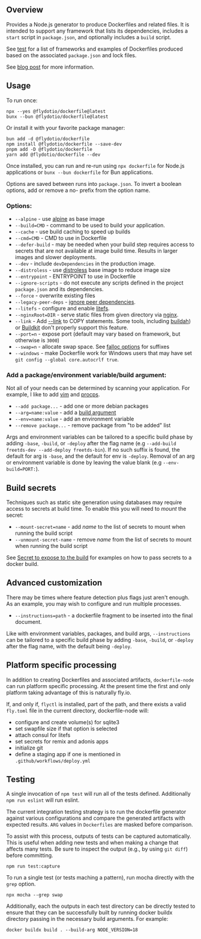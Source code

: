 ## Overview

Provides a Node.js generator to produce Dockerfiles and related files.  It is intended to support any framework that lists its dependencies, includes a `start` script in `package.json`, and optionally includes a `build` script.

See [test](./test) for a list of frameworks and examples of Dockerfiles produced based on the associated `package.json` and lock files.

See [blog post](https://fly.io/blog/flydotio-heart-js/) for more information.

## Usage

To run once:

```
npx --yes @flydotio/dockerfile@latest
bunx --bun @flydotio/dockerfile@latest
```

Or install it with your favorite package manager:

```
bun add -d @flydotio/dockerfile
npm install @flydotio/dockerfile --save-dev
pnpm add -D @flydotio/dockerfile
yarn add @flydotio/dockerfile --dev
```

Once installed, you can run and re-run using `npx dockerfile` for Node.js applications or `bunx --bun dockerfile` for Bun applications.

Options are saved between runs into `package.json`. To invert a boolean options, add or remove a no- prefix from the option name.

### Options:

* `--alpine` - use [alpine](https://www.alpinelinux.org/) as base image
* `--build=CMD` - command to be used to build your application.
* `--cache` - use build caching to speed up builds
* `--cmd=CMD` - CMD to use in Dockerfile
* `--defer-build` - may be needed when your build step requires access to secrets that are not available at image build time. Results in larger images and slower deployments.
* `--dev` - include `devDependencies` in the production image.
* `--distroless` - use [distroless](https://github.com/GoogleContainerTools/distroless) base image to reduce image size
* `--entrypoint` - ENTRYPOINT to use in Dockerfile
* `--ignore-scripts` - do not execute any scripts defined in the project `package.json` and its dependencies.
* `--force` - overwrite existing files
* `--legacy-peer-deps` - [ignore peer dependencies](https://docs.npmjs.com/cli/v7/using-npm/config#legacy-peer-deps).
* `--litefs` - configure and enable [litefs](https://fly.io/docs/litefs/).
* `--nginxRoot=DIR` - serve static files from given directory via [nginx](https://www.nginx.com/).
* `--link` - Add [--link](https://docs.docker.com/engine/reference/builder/#copy---link) to COPY statements.  Some tools, including [buildah](https://www.redhat.com/en/topics/containers/what-is-buildah)) or [Buildkit](https://docs.docker.com/build/buildkit/) don't properly support this feature.
* `--port=n` - expose port (default may vary based on framework, but otherwise is `3000`)
* `--swap=n` - allocate swap space.  See [falloc options](https://man7.org/linux/man-pages/man1/fallocate.1.html#OPTIONS) for suffixes
* `--windows` - make Dockerfile work for Windows users that may have set `git config --global core.autocrlf true`.

### Add a package/environment variable/build argument:

Not all of your needs can be determined by scanning your application.  For example, I like to add [vim](https://www.vim.org/) and [procps](https://packages.debian.org/bullseye/procps).

 * `--add package...` - add one or more debian packages
 * `--arg=name:value` - add a [build argument](https://docs.docker.com/engine/reference/builder/#arg)
 * `--env=name:value` - add an environment variable
 * `--remove package...` - remove package from "to be added" list

Args and environment variables can be tailored to a specific build phase by adding `-base`, `-build`, or `-deploy` after the flag name (e.g `--add-build freetds-dev --add-deploy freetds-bin`).  If no such suffix is found, the default for arg is `-base`, and the default for env is `-deploy`.  Removal of an arg or environment variable is done by leaving the value blank (e.g `--env-build=PORT:`).

## Build secrets

Techniques such as static site generation using databases may require access to secrets at build time.  To enable this you will need to _mount_ the secret:

* `--mount-secret=name` - add _name_ to the list of secrets to mount when running the build script
* `--unmount-secret-name` - remove _name_ from the list of secrets to mount when running the build script

See [Secret to expose to the build](https://docs.docker.com/engine/reference/commandline/buildx_build/#secret) for examples on how to pass secrets to a docker build.

## Advanced customization

There may be times where feature detection plus flags just aren't enough. As an example, you may wish to configure and run multiple processes.

* `--instructions=path` - a dockerfile fragment to be inserted into the final document.

Like with environment variables, packages, and build args, `--instructions` can be tailored to a specific build phase by adding `-base`, `-build`, or `-deploy` after the flag name, with the default being `-deploy`.

## Platform specific processing

In addition to creating Dockerfiles and associated artifacts, `dockerfile-node` can run platform specific processing.  At the present time the first and only platform taking advantage of this is naturally fly.io.

If, and only if, `flyctl` is installed, part of the path, and there exists a valid `fly.toml` file in the current directory, dockerfile-node will:

 * configure and create volume(s) for sqlite3
 * set swapfile size if that option is selected
 * attach consul for litefs
 * set secrets for remix and adonis apps
 * initialize git
 * define a staging app if one is mentioned in `.github/workflows/deploy.yml`

## Testing

A single invocation of `npm test` will run all of the tests defined.  Additionally `npm run eslint` will run eslint.

The current integration testing strategy is to run the dockerfile generator against various configurations and compare the generated artifacts with expected results.  `ARG` values in `Dockerfiles` are masked before comparison.

To assist with this process, outputs of tests can be captured automatically.  This is useful when adding new tests and when making a change that affects many tests.  Be sure to inspect the output (e.g., by using `git diff`) before committing.

```
npm run test:capture
```

To run a single test (or tests maching a pattern), run mocha directly with the `grep` option.

```
npx mocha --grep swap
```

Additionally, each the outputs in each test directory can be directly tested to ensure that they can be successfully built by running docker buildx directory passing in the necessary build arguments.  For example:

```
docker buildx build . --build-arg NODE_VERSION=18
```

